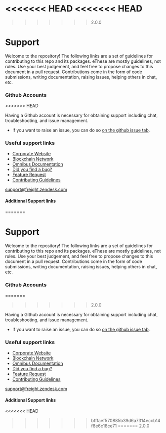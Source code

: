 <<<<<<< HEAD
<<<<<<< HEAD
=======
<!-- SPD-License-Identifer: ${#LICENSE}  -->
<!-- COPYRIGHT 2020 - FREIGHTTRUST AND CLEARING CORPORATION, ALL RIGHTS RESERVED -->

>>>>>>> 2.0.0
# Support

Welcome to the repository! The following links are a set of guidelines for
contributing to this repo and its packages. eThese are mostly guidelines, not
rules. Use your best judgement, and feel free to propose changes to this
document in a pull request. Contributions come in the form of code submissions,
writing documentation, raising issues, helping others in chat, etc.

### Github Accounts
<<<<<<< HEAD
   
Having a Github account is necessary for obtaining support including chat, troubleshooting, and issue management.  
* If you want to raise an issue, you can do so [on the github issue tab](https://github.com/${freight-trust}/${repository/{$ref}/issues).   
   
### Useful support links  

* [Corporate Website](https://freighttrust.com)
* [Blockchain Network](https://github.com/freight-chain/networke)
* [Omnibus Documentation](https://ft-docs.netlify.app)  
* [Did you find a bug?](/.github/ISSUE_TEMPLATE/bug_report.md)  
* [Feature Request](/.github/ISSUE_TEMPLATE/feature_request.md)   
* [Contributing Guidelines](#CONTRIBUTING.md)  

[Telegram]: https://t.me/freighttrust  
[Contributing Guidelines]: CONTRIBUTING.md   
[support@freight.zendesk.com](mailto:support@freight.zendesk.com)   

#### Additional Support links   
[Besu User Documentation]: https://besu.hyperledger.org    
=======
<!-- SPD-License-Identifer: ${#LICENSE}  -->
<!-- COPYRIGHT 2020 - FREIGHTTRUST AND CLEARING CORPORATION, ALL RIGHTS RESERVED -->

# Support

Welcome to the repository! The following links are a set of guidelines for
contributing to this repo and its packages. eThese are mostly guidelines, not
rules. Use your best judgement, and feel free to propose changes to this
document in a pull request. Contributions come in the form of code submissions,
writing documentation, raising issues, helping others in chat, etc.

### Github Accounts
=======
>>>>>>> 2.0.0

Having a Github account is necessary for obtaining support including chat,
troubleshooting, and issue management.

- If you want to raise an issue, you can do so
  [on the github issue tab](https://github.com/${freight-trust}/${repository/{$ref}/issues).

### Useful support links

- [Corporate Website](https://freighttrust.com)
- [Blockchain Network](https://github.com/freight-chain/networke)
- [Omnibus Documentation](https://ft-docs.netlify.app)
- [Did you find a bug?](/.github/ISSUE_TEMPLATE/bug_report.md)
- [Feature Request](/.github/ISSUE_TEMPLATE/feature_request.md)
- [Contributing Guidelines](#CONTRIBUTING.md)

[telegram]: https://t.me/freighttrust
[contributing guidelines]: CONTRIBUTING.md

[support@freight.zendesk.com](mailto:support@freight.zendesk.com)

#### Additional Support links

[besu user documentation]: https://besu.hyperledger.org
<<<<<<< HEAD
>>>>>>> bfffaef570885b39d6a7314eccb14f8e6c18ce71
=======
>>>>>>> 2.0.0

